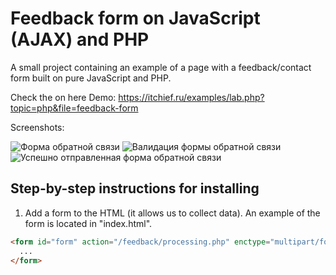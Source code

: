 # Feedback form on JavaScript (AJAX) and PHP
A small project containing an example of a page with a feedback/contact form built on pure JavaScript and PHP.

Check the on here Demo: https://itchief.ru/examples/lab.php?topic=php&file=feedback-form

Screenshots:

![Форма обратной связи](https://itchief.ru/assets/images/350/1.png)
![Валидация формы обратной связи](https://itchief.ru/assets/images/350/2.png)
![Успешно отправленная форма обратной связи](https://itchief.ru/assets/images/350/3.png)

## Step-by-step instructions for installing
1. Add a form to the HTML (it allows us to collect data).
An example of the form is located in "index.html".

```html
<form id="form" action="/feedback/processing.php" enctype="multipart/form-data" novalidate>
  ...
</form>
